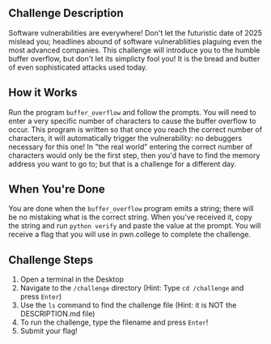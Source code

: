 ## Challenge Description
Software vulnerabilities are everywhere! Don't let the futuristic date of 2025 mislead you; headlines abound of software vulnerabliities plaguing even the most advanced companies. This challenge will introduce you to the humble buffer overflow, but don't let its simplicty fool you! It is the bread and butter of even sophisticated attacks used today.

## How it Works
Run the program ```buffer_overflow``` and follow the prompts. You will need to enter a very specific number of characters to cause the buffer overflow to occur. This program is written so that once you reach the correct number of characters, it will automatically trigger the vulnerability: no debuggers necessary for this one! In "the real world" entering the correct number of characters would only be the first step, then you'd have to find the memory address you want to go to; but that is a challenge for a different day.

## When You're Done
You are done when the ```buffer_overflow``` program emits a string; there will be no mistaking what is the correct string. When you've received it, copy the string and run ```python verify``` and paste the value at the prompt. You will receive a flag that you will use in pwn.college to complete the challenge.

## Challenge Steps
1. Open a terminal in the Desktop
2. Navigate to the ```/challenge``` directory (Hint: Type ```cd /challenge``` and press ```Enter```)
3. Use the ```ls``` command to find the challenge file (Hint: it is NOT the DESCRIPTION.md file)
4. To run the challenge, type the filename and press ```Enter```!
5. Submit your flag!